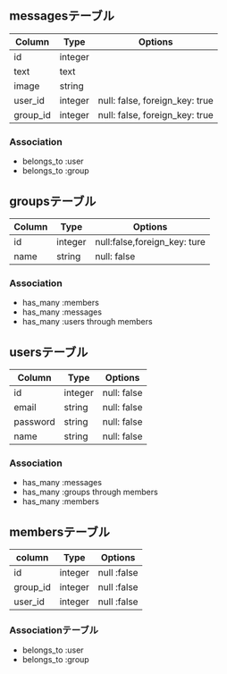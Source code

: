 ## messagesテーブル
|Column|Type|Options|
|------|----|-------|
|id|integer||
|text|text||
|image|string||
|user_id|integer|null: false, foreign_key: true|
|group_id|integer|null: false, foreign_key: true|
### Association
- belongs_to :user
- belongs_to :group
## groupsテーブル
|Column|Type|Options|
|------|----|-------|
|id|integer|null:false,foreign_key: ture|
|name|string|null: false|
### Association
- has_many :members
- has_many :messages
- has_many :users through members
## usersテーブル
|Column|Type|Options|
|------|----|-------|
|id|integer|null: false|
|email|string|null: false|
|password|string|null: false|
|name|string|null: false|
### Association
- has_many :messages
- has_many :groups through members
- has_many :members
## membersテーブル
|column|Type|Options|
|------|----|-------|
|id|integer|null :false|
|group_id|integer|null :false|
|user_id|integer|null :false|
### Associationテーブル
- belongs_to :user
- belongs_to :group
